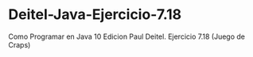 # Deitel-Java-Ejercicio-7.18
Como Programar en Java 10 Edicion Paul Deitel. Ejercicio 7.18 (Juego de Craps)

